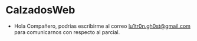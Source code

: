 # CalzadosWeb

*  Hola Compañero, podrias escribirme al correo lu1tr0n.gh0st@gmail.com para comunicarnos con respecto al parcial.
